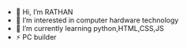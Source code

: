 - 👋 Hi, I’m RATHAN
-  👀 I’m interested in computer hardware technology
- 🌱 I’m currently learning python,HTML,CSS,JS
- ⚡ PC builder

<!---
RATHAN005/RATHAN005 is a ✨ special ✨ repository because its `README.md` (this file) appears on your GitHub profile.
You can click the Preview link to take a look at your changes.
--->
